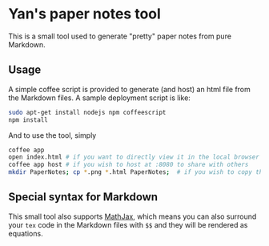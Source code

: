 # Yan's paper notes tool

This is a small tool used to generate "pretty" paper notes from pure Markdown.

## Usage

A simple coffee script is provided to generate (and host) an html file from the Markdown files. A sample deployment script is like:

```bash
sudo apt-get install nodejs npm coffeescript
npm install
```

And to use the tool, simply

```bash
coffee app
open index.html # if you want to directly view it in the local browser
coffee app host # if you wish to host at :8080 to share with others
mkdir PaperNotes; cp *.png *.html PaperNotes;  # if you wish to copy the output to someone. Assume only png figures are used.
```

## Special syntax for Markdown

This small tool also supports [MathJax](http://www.mathjax.org/), which means you can also surround your `tex` code in the Markdown files with `$$` and they will be rendered as equations.

